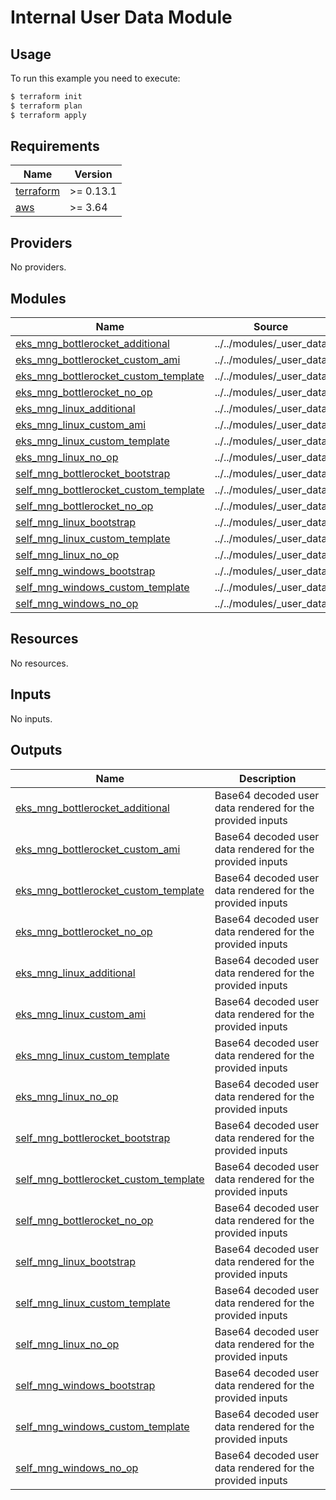 # Internal User Data Module

## Usage

To run this example you need to execute:

```bash
$ terraform init
$ terraform plan
$ terraform apply
```

<!-- BEGINNING OF PRE-COMMIT-TERRAFORM DOCS HOOK -->
## Requirements

| Name | Version |
|------|---------|
| <a name="requirement_terraform"></a> [terraform](#requirement\_terraform) | >= 0.13.1 |
| <a name="requirement_aws"></a> [aws](#requirement\_aws) | >= 3.64 |

## Providers

No providers.

## Modules

| Name | Source | Version |
|------|--------|---------|
| <a name="module_eks_mng_bottlerocket_additional"></a> [eks\_mng\_bottlerocket\_additional](#module\_eks\_mng\_bottlerocket\_additional) | ../../modules/_user_data | n/a |
| <a name="module_eks_mng_bottlerocket_custom_ami"></a> [eks\_mng\_bottlerocket\_custom\_ami](#module\_eks\_mng\_bottlerocket\_custom\_ami) | ../../modules/_user_data | n/a |
| <a name="module_eks_mng_bottlerocket_custom_template"></a> [eks\_mng\_bottlerocket\_custom\_template](#module\_eks\_mng\_bottlerocket\_custom\_template) | ../../modules/_user_data | n/a |
| <a name="module_eks_mng_bottlerocket_no_op"></a> [eks\_mng\_bottlerocket\_no\_op](#module\_eks\_mng\_bottlerocket\_no\_op) | ../../modules/_user_data | n/a |
| <a name="module_eks_mng_linux_additional"></a> [eks\_mng\_linux\_additional](#module\_eks\_mng\_linux\_additional) | ../../modules/_user_data | n/a |
| <a name="module_eks_mng_linux_custom_ami"></a> [eks\_mng\_linux\_custom\_ami](#module\_eks\_mng\_linux\_custom\_ami) | ../../modules/_user_data | n/a |
| <a name="module_eks_mng_linux_custom_template"></a> [eks\_mng\_linux\_custom\_template](#module\_eks\_mng\_linux\_custom\_template) | ../../modules/_user_data | n/a |
| <a name="module_eks_mng_linux_no_op"></a> [eks\_mng\_linux\_no\_op](#module\_eks\_mng\_linux\_no\_op) | ../../modules/_user_data | n/a |
| <a name="module_self_mng_bottlerocket_bootstrap"></a> [self\_mng\_bottlerocket\_bootstrap](#module\_self\_mng\_bottlerocket\_bootstrap) | ../../modules/_user_data | n/a |
| <a name="module_self_mng_bottlerocket_custom_template"></a> [self\_mng\_bottlerocket\_custom\_template](#module\_self\_mng\_bottlerocket\_custom\_template) | ../../modules/_user_data | n/a |
| <a name="module_self_mng_bottlerocket_no_op"></a> [self\_mng\_bottlerocket\_no\_op](#module\_self\_mng\_bottlerocket\_no\_op) | ../../modules/_user_data | n/a |
| <a name="module_self_mng_linux_bootstrap"></a> [self\_mng\_linux\_bootstrap](#module\_self\_mng\_linux\_bootstrap) | ../../modules/_user_data | n/a |
| <a name="module_self_mng_linux_custom_template"></a> [self\_mng\_linux\_custom\_template](#module\_self\_mng\_linux\_custom\_template) | ../../modules/_user_data | n/a |
| <a name="module_self_mng_linux_no_op"></a> [self\_mng\_linux\_no\_op](#module\_self\_mng\_linux\_no\_op) | ../../modules/_user_data | n/a |
| <a name="module_self_mng_windows_bootstrap"></a> [self\_mng\_windows\_bootstrap](#module\_self\_mng\_windows\_bootstrap) | ../../modules/_user_data | n/a |
| <a name="module_self_mng_windows_custom_template"></a> [self\_mng\_windows\_custom\_template](#module\_self\_mng\_windows\_custom\_template) | ../../modules/_user_data | n/a |
| <a name="module_self_mng_windows_no_op"></a> [self\_mng\_windows\_no\_op](#module\_self\_mng\_windows\_no\_op) | ../../modules/_user_data | n/a |

## Resources

No resources.

## Inputs

No inputs.

## Outputs

| Name | Description |
|------|-------------|
| <a name="output_eks_mng_bottlerocket_additional"></a> [eks\_mng\_bottlerocket\_additional](#output\_eks\_mng\_bottlerocket\_additional) | Base64 decoded user data rendered for the provided inputs |
| <a name="output_eks_mng_bottlerocket_custom_ami"></a> [eks\_mng\_bottlerocket\_custom\_ami](#output\_eks\_mng\_bottlerocket\_custom\_ami) | Base64 decoded user data rendered for the provided inputs |
| <a name="output_eks_mng_bottlerocket_custom_template"></a> [eks\_mng\_bottlerocket\_custom\_template](#output\_eks\_mng\_bottlerocket\_custom\_template) | Base64 decoded user data rendered for the provided inputs |
| <a name="output_eks_mng_bottlerocket_no_op"></a> [eks\_mng\_bottlerocket\_no\_op](#output\_eks\_mng\_bottlerocket\_no\_op) | Base64 decoded user data rendered for the provided inputs |
| <a name="output_eks_mng_linux_additional"></a> [eks\_mng\_linux\_additional](#output\_eks\_mng\_linux\_additional) | Base64 decoded user data rendered for the provided inputs |
| <a name="output_eks_mng_linux_custom_ami"></a> [eks\_mng\_linux\_custom\_ami](#output\_eks\_mng\_linux\_custom\_ami) | Base64 decoded user data rendered for the provided inputs |
| <a name="output_eks_mng_linux_custom_template"></a> [eks\_mng\_linux\_custom\_template](#output\_eks\_mng\_linux\_custom\_template) | Base64 decoded user data rendered for the provided inputs |
| <a name="output_eks_mng_linux_no_op"></a> [eks\_mng\_linux\_no\_op](#output\_eks\_mng\_linux\_no\_op) | Base64 decoded user data rendered for the provided inputs |
| <a name="output_self_mng_bottlerocket_bootstrap"></a> [self\_mng\_bottlerocket\_bootstrap](#output\_self\_mng\_bottlerocket\_bootstrap) | Base64 decoded user data rendered for the provided inputs |
| <a name="output_self_mng_bottlerocket_custom_template"></a> [self\_mng\_bottlerocket\_custom\_template](#output\_self\_mng\_bottlerocket\_custom\_template) | Base64 decoded user data rendered for the provided inputs |
| <a name="output_self_mng_bottlerocket_no_op"></a> [self\_mng\_bottlerocket\_no\_op](#output\_self\_mng\_bottlerocket\_no\_op) | Base64 decoded user data rendered for the provided inputs |
| <a name="output_self_mng_linux_bootstrap"></a> [self\_mng\_linux\_bootstrap](#output\_self\_mng\_linux\_bootstrap) | Base64 decoded user data rendered for the provided inputs |
| <a name="output_self_mng_linux_custom_template"></a> [self\_mng\_linux\_custom\_template](#output\_self\_mng\_linux\_custom\_template) | Base64 decoded user data rendered for the provided inputs |
| <a name="output_self_mng_linux_no_op"></a> [self\_mng\_linux\_no\_op](#output\_self\_mng\_linux\_no\_op) | Base64 decoded user data rendered for the provided inputs |
| <a name="output_self_mng_windows_bootstrap"></a> [self\_mng\_windows\_bootstrap](#output\_self\_mng\_windows\_bootstrap) | Base64 decoded user data rendered for the provided inputs |
| <a name="output_self_mng_windows_custom_template"></a> [self\_mng\_windows\_custom\_template](#output\_self\_mng\_windows\_custom\_template) | Base64 decoded user data rendered for the provided inputs |
| <a name="output_self_mng_windows_no_op"></a> [self\_mng\_windows\_no\_op](#output\_self\_mng\_windows\_no\_op) | Base64 decoded user data rendered for the provided inputs |
<!-- END OF PRE-COMMIT-TERRAFORM DOCS HOOK -->
